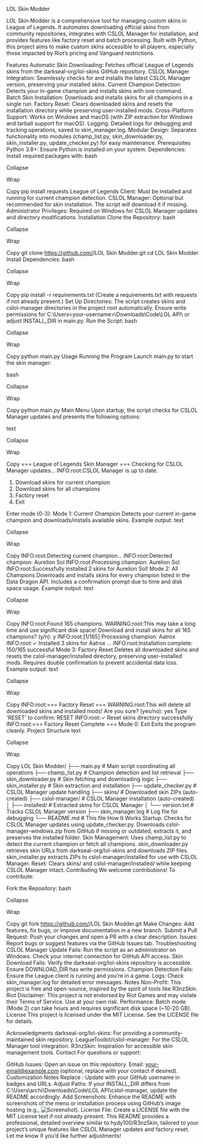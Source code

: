 LOL Skin Modder




LOL Skin Modder is a comprehensive tool for managing custom skins in League of Legends. It automates downloading official skins from community repositories, integrates with CSLOL Manager for installation, and provides features like factory reset and batch processing. Built with Python, this project aims to make custom skins accessible to all players, especially those impacted by Riot’s pricing and Vanguard restrictions.

Features
Automatic Skin Downloading: Fetches official League of Legends skins from the darkseal-org/lol-skins GitHub repository.
CSLOL Manager Integration: Seamlessly checks for and installs the latest CSLOL Manager version, preserving your installed skins.
Current Champion Detection: Detects your in-game champion and installs skins with one command.
Batch Skin Installation: Downloads and installs skins for all champions in a single run.
Factory Reset: Clears downloaded skins and resets the installation directory while preserving user-installed mods.
Cross-Platform Support: Works on Windows and macOS (with ZIP extraction for Windows and tarball support for macOS).
Logging: Detailed logs for debugging and tracking operations, saved to skin_manager.log.
Modular Design: Separates functionality into modules (champ_list.py, skin_downloader.py, skin_installer.py, update_checker.py) for easy maintenance.
Prerequisites
Python 3.8+: Ensure Python is installed on your system.
Dependencies: Install required packages with:
bash

Collapse

Wrap

Copy
pip install requests
League of Legends Client: Must be installed and running for current champion detection.
CSLOL Manager: Optional but recommended for skin installation. The script will download it if missing.
Administrator Privileges: Required on Windows for CSLOL Manager updates and directory modifications.
Installation
Clone the Repository:
bash

Collapse

Wrap

Copy
git clone https://github.com/<your-username>/LOL Skin Modder.git
cd LOL Skin Modder
Install Dependencies:
bash

Collapse

Wrap

Copy
pip install -r requirements.txt
(Create a requirements.txt with requests if not already present.)
Set Up Directories:
The script creates skins and cslol-manager directories in the project root automatically.
Ensure write permissions for C:\Users\<your-username>\Downloads\Code\LOL API\ or adjust INSTALL_DIR in main.py.
Run the Script:
bash

Collapse

Wrap

Copy
python main.py
Usage
Running the Program
Launch main.py to start the skin manager:

bash

Collapse

Wrap

Copy
python main.py
Main Menu
Upon startup, the script checks for CSLOL Manager updates and presents the following options:

text

Collapse

Wrap

Copy
=== League of Legends Skin Manager ===
Checking for CSLOL Manager updates...
INFO:root:CSLOL Manager is up to date.

1. Download skins for current champion
2. Download skins for all champions
3. Factory reset
0. Exit

Enter mode (0-3):
Mode 1: Current Champion
Detects your current in-game champion and downloads/installs available skins.
Example output:
text

Collapse

Wrap

Copy
INFO:root:Detecting current champion...
INFO:root:Detected champion: Aurelion Sol
INFO:root:Processing champion: Aurelion Sol
INFO:root:Successfully installed 2 skins for Aurelion Sol!
Mode 2: All Champions
Downloads and installs skins for every champion listed in the Data Dragon API.
Includes a confirmation prompt due to time and disk space usage.
Example output:
text

Collapse

Wrap

Copy
INFO:root:Found 165 champions.
WARNING:root:This may take a long time and use significant disk space!
Download and install skins for all 165 champions? (y/n): y
INFO:root:[1/165] Processing champion: Aatrox
INFO:root:✓ Installed 3 skins for Aatrox
...
INFO:root:Installation complete: 150/165 successful
Mode 3: Factory Reset
Deletes all downloaded skins and resets the cslol-manager/installed directory, preserving user-installed mods.
Requires double confirmation to prevent accidental data loss.
Example output:
text

Collapse

Wrap

Copy
INFO:root:=== Factory Reset ===
WARNING:root:This will delete all downloaded skins and installed mods!
Are you sure? (yes/no): yes
Type 'RESET' to confirm: RESET
INFO:root:✓ Reset skins directory successfully
INFO:root:=== Factory Reset Complete ===
Mode 0: Exit
Exits the program cleanly.
Project Structure
text

Collapse

Wrap

Copy
LOL Skin Modder/
├── main.py              # Main script coordinating all operations
├── champ_list.py        # Champion detection and list retrieval
├── skin_downloader.py   # Skin fetching and downloading logic
├── skin_installer.py    # Skin extraction and installation
├── update_checker.py    # CSLOL Manager update handling
├── skins/               # Downloaded skin ZIPs (auto-created)
├── cslol-manager/       # CSLOL Manager installation (auto-created)
│   ├── installed/       # Extracted skins for CSLOL Manager
│   └── version.txt      # Tracks CSLOL Manager version
├── skin_manager.log     # Log file for debugging
└── README.md            # This file
How It Works
Startup:
Checks for CSLOL Manager updates using update_checker.py.
Downloads cslol-manager-windows.zip from GitHub if missing or outdated, extracts it, and preserves the installed folder.
Skin Management:
Uses champ_list.py to detect the current champion or fetch all champions.
skin_downloader.py retrieves skin URLs from darkseal-org/lol-skins and downloads ZIP files.
skin_installer.py extracts ZIPs to cslol-manager/installed for use with CSLOL Manager.
Reset:
Clears skins/ and cslol-manager/installed/ while keeping CSLOL Manager intact.
Contributing
We welcome contributions! To contribute:

Fork the Repository:
bash

Collapse

Wrap

Copy
git fork https://github.com/<your-username>/LOL Skin Modder.git
Make Changes:
Add features, fix bugs, or improve documentation in a new branch.
Submit a Pull Request:
Push your changes and open a PR with a clear description.
Issues:
Report bugs or suggest features via the GitHub Issues tab.
Troubleshooting
CSLOL Manager Update Fails:
Run the script as an administrator on Windows.
Check your internet connection for GitHub API access.
Skin Download Fails:
Verify the darkseal-org/lol-skins repository is accessible.
Ensure DOWNLOAD_DIR has write permissions.
Champion Detection Fails:
Ensure the League client is running and you’re in a game.
Logs:
Check skin_manager.log for detailed error messages.
Notes
Non-Profit: This project is free and open-source, inspired by the spirit of tools like R3nzSkin.
Riot Disclaimer: This project is not endorsed by Riot Games and may violate their Terms of Service. Use at your own risk.
Performance: Batch mode (Mode 2) can take hours and requires significant disk space (~10-20 GB).
License
This project is licensed under the MIT License. See the LICENSE file for details.

Acknowledgments
darkseal-org/lol-skins: For providing a community-maintained skin repository.
LeagueToolkit/cslol-manager: For the CSLOL Manager tool integration.
R3nzSkin: Inspiration for accessible skin management tools.
Contact
For questions or support:

GitHub Issues: Open an issue on this repository.
Email: <your-email@example.com> (optional, replace with your contact if desired).
Customization Notes
Replace <your-username>: Update with your GitHub username in badges and URLs.
Adjust Paths: If your INSTALL_DIR differs from C:\Users\archi\Downloads\Code\LOL API\cslol-manager, update the README accordingly.
Add Screenshots: Enhance the README with screenshots of the menu or installation process using GitHub’s image hosting (e.g., ![Screenshot](path/to/screenshot.png)).
License File: Create a LICENSE file with the MIT License text if not already present.
This README provides a professional, detailed overview similar to hydy100/R3nzSkin, tailored to your project’s unique features like CSLOL Manager updates and factory reset. Let me know if you’d like further adjustments!
